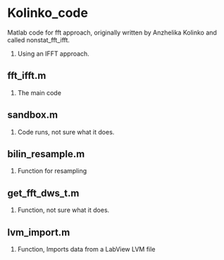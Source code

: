 #  Kolinko_code
Matlab code for fft approach, originally written by Anzhelika Kolinko and called nonstat_fft_ifft.
1. Using an IFFT approach. 

## fft_ifft.m
1. The main code

## sandbox.m
1. Code runs, not sure what it does.

## bilin_resample.m
1. Function for resampling

## get_fft_dws_t.m
1. Function, not sure what it does. 

## lvm_import.m
1. Function, Imports data from a LabView LVM file